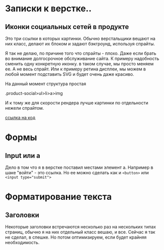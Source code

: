 # Записки к верстке..

## Иконки социальных сетей в продукте

Это три ссылки в которых картинки. Обычно верстальщики вещают на них класс, делают их блоком и задают бэкгроунд, используя спрайты. 

Я так не делаю, по причине того что спрайты - плохо. Даже если брать во внимание долгосрочное обслуживание сайта. К примеру надобность сменить одну конкретную иконку. в таком случае, мы просто меняем ее. А не весь спрайт. Или к примеру ретина дисплеи, мы можем в любой момент подставить SVG и будет очень даже красиво. 

На данный момент структура простая

.product-social>ul>li>a>img

И к тому же для скорости рендера лучше картинки по отдельности нежели спрайтом.

[ссылка на код](https://github.com/whitescape/knigipodarki/blob/master/_markup/product.html#L117)

# Формы

## Input или a

Дело в том что я в верстке поставил местами элемент a. Например в шаке "войти" - это ссылка. Но ее можно сделать как и `<button>` или `<input type="submit">`

# Форматирование текста

## Заголовки

Некоторые заголовки встречаются несколько раз на нескольких типах страниц, обычно я на них отдельный класс вешаю, и все. Сейчас я так не сделал, в спешке. Но потом оптимизируем, если будет крайняя необходимость.